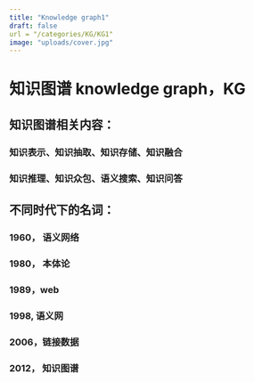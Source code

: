 ```yaml
---
title: "Knowledge graph1"
draft: false
url = "/categories/KG/KG1"
image: "uploads/cover.jpg"
---
```

# 知识图谱  knowledge graph，KG
## 知识图谱相关内容：
### 知识表示、知识抽取、知识存储、知识融合
### 知识推理、知识众包、语义搜索、知识问答
## 不同时代下的名词：
### 1960， 语义网络
### 1980， 本体论
### 1989，web
### 1998, 语义网
### 2006，链接数据
### 2012， 知识图谱
